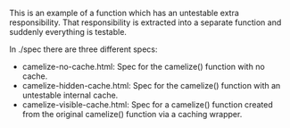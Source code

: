 This is an example of a function which has an untestable extra responsibility. That responsibility is extracted into a separate function and suddenly everything is testable.

In ./spec there are three different specs:
-   camelize-no-cache.html:
    Spec for the camelize() function with no cache.
-   camelize-hidden-cache.html:
    Spec for the camelize() function with an untestable internal cache.
-   camelize-visible-cache.html:
    Spec for a camelize() function created from the original camelize() function via a caching wrapper.
